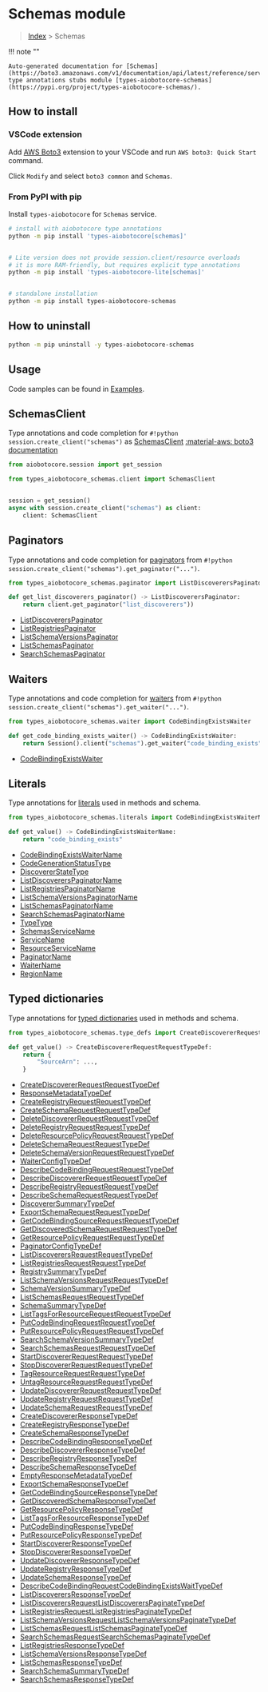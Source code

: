 # Schemas module

> [Index](../README.md) > Schemas


!!! note ""

    Auto-generated documentation for [Schemas](https://boto3.amazonaws.com/v1/documentation/api/latest/reference/services/schemas.html#Schemas)
    type annotations stubs module [types-aiobotocore-schemas](https://pypi.org/project/types-aiobotocore-schemas/).

## How to install

### VSCode extension

Add [AWS Boto3](https://marketplace.visualstudio.com/items?itemName=Boto3typed.boto3-ide)
extension to your VSCode and run `AWS boto3: Quick Start` command.

Click `Modify` and select `boto3 common` and `Schemas`.

### From PyPI with pip

Install `types-aiobotocore` for `Schemas` service.

```bash
# install with aiobotocore type annotations
python -m pip install 'types-aiobotocore[schemas]'


# Lite version does not provide session.client/resource overloads
# it is more RAM-friendly, but requires explicit type annotations
python -m pip install 'types-aiobotocore-lite[schemas]'


# standalone installation
python -m pip install types-aiobotocore-schemas
```



## How to uninstall

```bash
python -m pip uninstall -y types-aiobotocore-schemas
```

## Usage

Code samples can be found in [Examples](./usage.md).

## SchemasClient

Type annotations and code completion for  `#!python session.create_client("schemas")` as [SchemasClient](./client.md)
[:material-aws: boto3 documentation](https://boto3.amazonaws.com/v1/documentation/api/latest/reference/services/schemas.html#Schemas.Client)

```python title="Usage example"
from aiobotocore.session import get_session

from types_aiobotocore_schemas.client import SchemasClient


session = get_session()
async with session.create_client("schemas") as client:
    client: SchemasClient
```


## Paginators

Type annotations and code completion for
[paginators](./paginators.md)
from `#!python session.create_client("schemas").get_paginator("...")`.

```python title="Usage example"
from types_aiobotocore_schemas.paginator import ListDiscoverersPaginator

def get_list_discoverers_paginator() -> ListDiscoverersPaginator:
    return client.get_paginator("list_discoverers"))
```

- [ListDiscoverersPaginator](./paginators.md#listdiscovererspaginator)
- [ListRegistriesPaginator](./paginators.md#listregistriespaginator)
- [ListSchemaVersionsPaginator](./paginators.md#listschemaversionspaginator)
- [ListSchemasPaginator](./paginators.md#listschemaspaginator)
- [SearchSchemasPaginator](./paginators.md#searchschemaspaginator)




## Waiters

Type annotations and code completion for
[waiters](./waiters.md)
from `#!python session.create_client("schemas").get_waiter("...")`.

```python title="Usage example"
from types_aiobotocore_schemas.waiter import CodeBindingExistsWaiter

def get_code_binding_exists_waiter() -> CodeBindingExistsWaiter:
    return Session().client("schemas").get_waiter("code_binding_exists")
```

- [CodeBindingExistsWaiter](./waiters.md#codebindingexistswaiter)






## Literals

Type annotations for [literals](./literals.md) used in methods and schema.

```python title="Usage example"
from types_aiobotocore_schemas.literals import CodeBindingExistsWaiterName

def get_value() -> CodeBindingExistsWaiterName:
    return "code_binding_exists"
```

- [CodeBindingExistsWaiterName](./literals.md#codebindingexistswaitername)
- [CodeGenerationStatusType](./literals.md#codegenerationstatustype)
- [DiscovererStateType](./literals.md#discovererstatetype)
- [ListDiscoverersPaginatorName](./literals.md#listdiscovererspaginatorname)
- [ListRegistriesPaginatorName](./literals.md#listregistriespaginatorname)
- [ListSchemaVersionsPaginatorName](./literals.md#listschemaversionspaginatorname)
- [ListSchemasPaginatorName](./literals.md#listschemaspaginatorname)
- [SearchSchemasPaginatorName](./literals.md#searchschemaspaginatorname)
- [TypeType](./literals.md#typetype)
- [SchemasServiceName](./literals.md#schemasservicename)
- [ServiceName](./literals.md#servicename)
- [ResourceServiceName](./literals.md#resourceservicename)
- [PaginatorName](./literals.md#paginatorname)
- [WaiterName](./literals.md#waitername)
- [RegionName](./literals.md#regionname)




## Typed dictionaries

Type annotations for [typed dictionaries](./type_defs.md) used in methods and schema.

```python title="Usage example"
from types_aiobotocore_schemas.type_defs import CreateDiscovererRequestRequestTypeDef

def get_value() -> CreateDiscovererRequestRequestTypeDef:
    return {
        "SourceArn": ...,
    }
```

- [CreateDiscovererRequestRequestTypeDef](./type_defs.md#creatediscovererrequestrequesttypedef)
- [ResponseMetadataTypeDef](./type_defs.md#responsemetadatatypedef)
- [CreateRegistryRequestRequestTypeDef](./type_defs.md#createregistryrequestrequesttypedef)
- [CreateSchemaRequestRequestTypeDef](./type_defs.md#createschemarequestrequesttypedef)
- [DeleteDiscovererRequestRequestTypeDef](./type_defs.md#deletediscovererrequestrequesttypedef)
- [DeleteRegistryRequestRequestTypeDef](./type_defs.md#deleteregistryrequestrequesttypedef)
- [DeleteResourcePolicyRequestRequestTypeDef](./type_defs.md#deleteresourcepolicyrequestrequesttypedef)
- [DeleteSchemaRequestRequestTypeDef](./type_defs.md#deleteschemarequestrequesttypedef)
- [DeleteSchemaVersionRequestRequestTypeDef](./type_defs.md#deleteschemaversionrequestrequesttypedef)
- [WaiterConfigTypeDef](./type_defs.md#waiterconfigtypedef)
- [DescribeCodeBindingRequestRequestTypeDef](./type_defs.md#describecodebindingrequestrequesttypedef)
- [DescribeDiscovererRequestRequestTypeDef](./type_defs.md#describediscovererrequestrequesttypedef)
- [DescribeRegistryRequestRequestTypeDef](./type_defs.md#describeregistryrequestrequesttypedef)
- [DescribeSchemaRequestRequestTypeDef](./type_defs.md#describeschemarequestrequesttypedef)
- [DiscovererSummaryTypeDef](./type_defs.md#discoverersummarytypedef)
- [ExportSchemaRequestRequestTypeDef](./type_defs.md#exportschemarequestrequesttypedef)
- [GetCodeBindingSourceRequestRequestTypeDef](./type_defs.md#getcodebindingsourcerequestrequesttypedef)
- [GetDiscoveredSchemaRequestRequestTypeDef](./type_defs.md#getdiscoveredschemarequestrequesttypedef)
- [GetResourcePolicyRequestRequestTypeDef](./type_defs.md#getresourcepolicyrequestrequesttypedef)
- [PaginatorConfigTypeDef](./type_defs.md#paginatorconfigtypedef)
- [ListDiscoverersRequestRequestTypeDef](./type_defs.md#listdiscoverersrequestrequesttypedef)
- [ListRegistriesRequestRequestTypeDef](./type_defs.md#listregistriesrequestrequesttypedef)
- [RegistrySummaryTypeDef](./type_defs.md#registrysummarytypedef)
- [ListSchemaVersionsRequestRequestTypeDef](./type_defs.md#listschemaversionsrequestrequesttypedef)
- [SchemaVersionSummaryTypeDef](./type_defs.md#schemaversionsummarytypedef)
- [ListSchemasRequestRequestTypeDef](./type_defs.md#listschemasrequestrequesttypedef)
- [SchemaSummaryTypeDef](./type_defs.md#schemasummarytypedef)
- [ListTagsForResourceRequestRequestTypeDef](./type_defs.md#listtagsforresourcerequestrequesttypedef)
- [PutCodeBindingRequestRequestTypeDef](./type_defs.md#putcodebindingrequestrequesttypedef)
- [PutResourcePolicyRequestRequestTypeDef](./type_defs.md#putresourcepolicyrequestrequesttypedef)
- [SearchSchemaVersionSummaryTypeDef](./type_defs.md#searchschemaversionsummarytypedef)
- [SearchSchemasRequestRequestTypeDef](./type_defs.md#searchschemasrequestrequesttypedef)
- [StartDiscovererRequestRequestTypeDef](./type_defs.md#startdiscovererrequestrequesttypedef)
- [StopDiscovererRequestRequestTypeDef](./type_defs.md#stopdiscovererrequestrequesttypedef)
- [TagResourceRequestRequestTypeDef](./type_defs.md#tagresourcerequestrequesttypedef)
- [UntagResourceRequestRequestTypeDef](./type_defs.md#untagresourcerequestrequesttypedef)
- [UpdateDiscovererRequestRequestTypeDef](./type_defs.md#updatediscovererrequestrequesttypedef)
- [UpdateRegistryRequestRequestTypeDef](./type_defs.md#updateregistryrequestrequesttypedef)
- [UpdateSchemaRequestRequestTypeDef](./type_defs.md#updateschemarequestrequesttypedef)
- [CreateDiscovererResponseTypeDef](./type_defs.md#creatediscovererresponsetypedef)
- [CreateRegistryResponseTypeDef](./type_defs.md#createregistryresponsetypedef)
- [CreateSchemaResponseTypeDef](./type_defs.md#createschemaresponsetypedef)
- [DescribeCodeBindingResponseTypeDef](./type_defs.md#describecodebindingresponsetypedef)
- [DescribeDiscovererResponseTypeDef](./type_defs.md#describediscovererresponsetypedef)
- [DescribeRegistryResponseTypeDef](./type_defs.md#describeregistryresponsetypedef)
- [DescribeSchemaResponseTypeDef](./type_defs.md#describeschemaresponsetypedef)
- [EmptyResponseMetadataTypeDef](./type_defs.md#emptyresponsemetadatatypedef)
- [ExportSchemaResponseTypeDef](./type_defs.md#exportschemaresponsetypedef)
- [GetCodeBindingSourceResponseTypeDef](./type_defs.md#getcodebindingsourceresponsetypedef)
- [GetDiscoveredSchemaResponseTypeDef](./type_defs.md#getdiscoveredschemaresponsetypedef)
- [GetResourcePolicyResponseTypeDef](./type_defs.md#getresourcepolicyresponsetypedef)
- [ListTagsForResourceResponseTypeDef](./type_defs.md#listtagsforresourceresponsetypedef)
- [PutCodeBindingResponseTypeDef](./type_defs.md#putcodebindingresponsetypedef)
- [PutResourcePolicyResponseTypeDef](./type_defs.md#putresourcepolicyresponsetypedef)
- [StartDiscovererResponseTypeDef](./type_defs.md#startdiscovererresponsetypedef)
- [StopDiscovererResponseTypeDef](./type_defs.md#stopdiscovererresponsetypedef)
- [UpdateDiscovererResponseTypeDef](./type_defs.md#updatediscovererresponsetypedef)
- [UpdateRegistryResponseTypeDef](./type_defs.md#updateregistryresponsetypedef)
- [UpdateSchemaResponseTypeDef](./type_defs.md#updateschemaresponsetypedef)
- [DescribeCodeBindingRequestCodeBindingExistsWaitTypeDef](./type_defs.md#describecodebindingrequestcodebindingexistswaittypedef)
- [ListDiscoverersResponseTypeDef](./type_defs.md#listdiscoverersresponsetypedef)
- [ListDiscoverersRequestListDiscoverersPaginateTypeDef](./type_defs.md#listdiscoverersrequestlistdiscovererspaginatetypedef)
- [ListRegistriesRequestListRegistriesPaginateTypeDef](./type_defs.md#listregistriesrequestlistregistriespaginatetypedef)
- [ListSchemaVersionsRequestListSchemaVersionsPaginateTypeDef](./type_defs.md#listschemaversionsrequestlistschemaversionspaginatetypedef)
- [ListSchemasRequestListSchemasPaginateTypeDef](./type_defs.md#listschemasrequestlistschemaspaginatetypedef)
- [SearchSchemasRequestSearchSchemasPaginateTypeDef](./type_defs.md#searchschemasrequestsearchschemaspaginatetypedef)
- [ListRegistriesResponseTypeDef](./type_defs.md#listregistriesresponsetypedef)
- [ListSchemaVersionsResponseTypeDef](./type_defs.md#listschemaversionsresponsetypedef)
- [ListSchemasResponseTypeDef](./type_defs.md#listschemasresponsetypedef)
- [SearchSchemaSummaryTypeDef](./type_defs.md#searchschemasummarytypedef)
- [SearchSchemasResponseTypeDef](./type_defs.md#searchschemasresponsetypedef)


